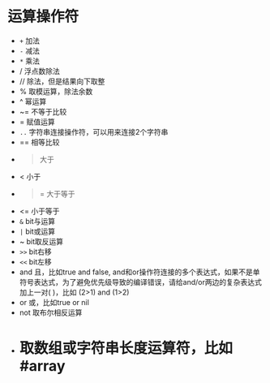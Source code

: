 运算操作符
===============

* ``+`` 加法
* ``-`` 减法
* ``*`` 乘法
* / 浮点数除法
* // 除法，但是结果向下取整
* % 取模运算，除法余数
* ^ 幂运算
* ~= 不等于比较
* = 赋值运算
* ``..`` 字符串连接操作符，可以用来连接2个字符串
* == 相等比较
* > 大于
* < 小于
* >= 大于等于
* <= 小于等于
* ``&`` bit与运算
* ``|``  bit或运算
* ~ bit取反运算
* ``>>``  bit右移
* ``<<``  bit左移
* and  且，比如true and false, and和or操作符连接的多个表达式，如果不是单符号表达式，为了避免优先级导致的编译错误，请给and/or两边的复杂表达式加上一对( )，比如 (2>1) and (1>2)
* or 或，比如true or nil
* not 取布尔相反运算
* # 取数组或字符串长度运算符，比如#array
